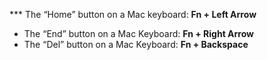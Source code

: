 *** The “Home” button on a Mac keyboard: **Fn + Left Arrow**
* The “End” button on a Mac Keyboard: **Fn + Right Arrow**
* The “Del” button on a Mac Keyboard: **Fn + Backspace**


